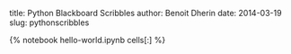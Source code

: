 title: Python Blackboard Scribbles 
author: Benoit Dherin 
date: 2014-03-19
slug: pythonscribbles 

{% notebook hello-world.ipynb cells[:] %}


